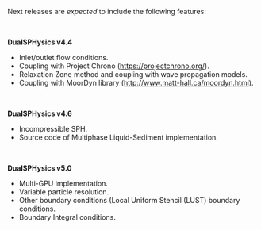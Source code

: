 Next releases are _expected_ to include the following features:

<br>

**DualSPHysics v4.4**
* Inlet/outlet flow conditions.
* Coupling with Project Chrono (https://projectchrono.org/).
* Relaxation Zone method and coupling with wave propagation models.
* Coupling with MoorDyn library (http://www.matt-hall.ca/moordyn.html).

<br>
 
**DualSPHysics v4.6**
* Incompressible SPH.
* Source code of Multiphase Liquid-Sediment implementation.

<br>
 
**DualSPHysics v5.0**
* Multi-GPU implementation.
* Variable particle resolution.
* Other boundary conditions (Local Uniform Stencil (LUST) boundary conditions.
* Boundary Integral conditions.
